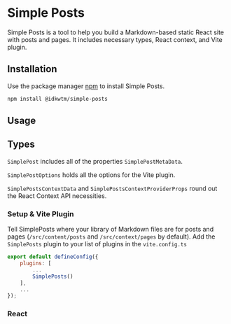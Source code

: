 # Simple Posts

Simple Posts is a tool to help you build a Markdown-based static React site with posts and pages. It includes necessary types, React context, and Vite plugin.

## Installation

Use the package manager [npm](https://npmjs.com) to install Simple Posts.

```bash
npm install @idkwtm/simple-posts
```

## Usage

## Types

`SimplePost` includes all of the properties `SimplePostMetaData`.

`SimplePostOptions` holds all the options for the Vite plugin.

`SimplePostsContextData` and `SimplePostsContextProviderProps` round out the React Context API necessities.

### Setup & Vite Plugin

Tell SimplePosts where your library of Markdown files are for posts and pages (`/src/content/posts` and `/src/context/pages` by default). Add the `SimplePosts` plugin to your list of plugins in the `vite.config.ts`

```js
export default defineConfig({
    plugins: [
        ...
        SimplePosts()
    ],
    ...
});
```

### React
